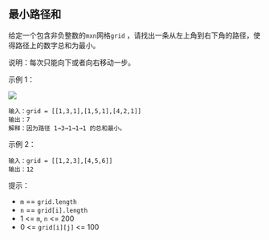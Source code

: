 ## 最小路径和

给定一个包含非负整数的`mxn`网格`grid` ，请找出一条从左上角到右下角的路径，使得路径上的数字总和为最小。

说明：每次只能向下或者向右移动一步。

示例 1：

![](../images/64.minimum-path-sum)

```
输入：grid = [[1,3,1],[1,5,1],[4,2,1]]
输出：7
解释：因为路径 1→3→1→1→1 的总和最小。
```
示例 2：
```
输入：grid = [[1,2,3],[4,5,6]]
输出：12
```

提示：

* `m` == `grid.length`
* `n` == `grid[i].length`
* 1 <= `m`, `n` <= 200
* 0 <= `grid[i][j]` <= 100